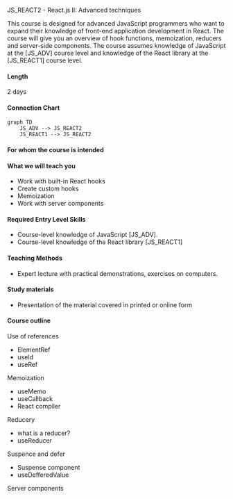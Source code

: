 JS_REACT2 - React.js II: Advanced techniques

This course is designed for advanced JavaScript programmers who want to expand their knowledge of front-end application development in React. The course will give you an overview of hook functions, memoization, reducers and server-side components. The course assumes knowledge of JavaScript at the [JS_ADV] course level and knowledge of the React library at the [JS_REACT1] course level.

#### Length

2 days

#### Connection Chart

```mermaid
graph TD
    JS_ADV --> JS_REACT2
    JS_REACT1 --> JS_REACT2
```

#### For whom the course is intended


#### What we will teach you

- Work with built-in React hooks
- Create custom hooks
- Memoization
- Work with server components

#### Required Entry Level Skills

- Course-level knowledge of JavaScript [JS_ADV].
- Course-level knowledge of the React library [JS_REACT1]

#### Teaching Methods

- Expert lecture with practical demonstrations, exercises on computers.

#### Study materials

- Presentation of the material covered in printed or online form

#### Course outline

Use of references

- ElementRef
- useId
- useRef

Memoization

- useMemo
- useCallback
- React compiler

Reducery

- what is a reducer?
- useReducer

Suspence and defer

- Suspense component
- useDefferedValue

Server components
